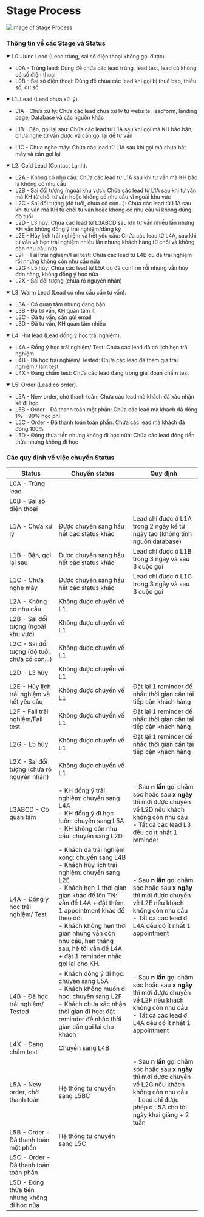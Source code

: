 # Stage Process
![Image of Stage Process](https://github.com/hodu2019/photography/blob/master/photo_2020-02-26_20-19-51.jpg?raw=true)

### Thông tin về các Stage và Status
<details open>
<summary>L0: Junc Lead (Lead trùng, sai số điện thoại không gọi được).</summary>


* L0A - Trùng lead: Dùng để chứa các lead trùng, lead test, lead cũ không có số điện thoại
* L0B - Sai số điện thoại: Dùng để chứa các lead khi gọi bị thuê bao, thiếu số, dư số
</details>


<details open>
<summary>L1: Lead (Lead chưa xử lý).</summary>

* L1A - Chưa xử lý: Chứa các lead chưa xử lý từ website, leadform, landing page, Database và các nguồn khác
    
* L1B - Bận, gọi lại sau: Chứa các lead từ L1A sau khi gọi mà KH báo bận, chưa nghe tư vấn được và cần gọi lại để tư vấn
* L1C - Chưa nghe máy: Chứa các lead từ L1A sau khi gọi mà chưa bắt máy và cần gọi lại
</details>


<details open>
<summary>L2: Cold Lead (Contact Lạnh).</summary>

* L2A - Không có nhu cầu: Chứa các lead từ L1A sau khi tư vấn mà KH bảo là không có nhu cầu
* L2B - Sai đối tượng (ngoài khu vực): Chứa các lead từ L1A sau khi tư vấn mà KH từ chối tư vấn hoặc không có nhu cầu vì ngoài khu vực
* L2C - Sai đối tượng (độ tuổi, chưa có con...): Chứa các lead từ L1A sau khi tư vấn mà KH từ chối tư vấn hoặc không có nhu cầu vì không đúng độ tuổi
* L2D - L3 hủy: Chứa các lead từ L3ABCD sau khi tư vấn nhiều lần nhưng KH vẫn không đồng ý trải nghiệm/đăng ký
* L2E - Hủy lịch trải nghiệm và hết yêu cầu: Chứa các lead từ L4A, sau khi tư vấn và hẹn trải nghiệm nhiều lần nhưng khách hàng từ chối và không còn nhu cầu nữa
* L2F - Fail trải nghiệm/Fail test: Chứa các lead từ L4B dù đã trải nghiệm rồi nhưng không còn nhu cầu nữa
* L2G - L5 hủy: Chứa các lead từ L5A dù đã confirm rồi nhưng vẫn hủy đơn hàng, không đồng ý học nữa
* L2X - Sai đối tượng (chưa rõ nguyên nhân)
</details>


<details open>
<summary>L3: Warm Lead (Lead có nhu cầu cần tư vấn).</summary>

* L3A - Có quan tâm nhưng đang bận
* L3B - Đã tư vấn, KH quan tâm ít
* L3C - Đã tư vấn, cần gửi email
* L3D - Đã tư vấn, KH quan tâm nhiều
</details>


<details open>
<summary>L4: Hot lead (Lead đồng ý học trải nghiệm).</summary>

* L4A - Đồng ý học trải nghiệm/ Test: Chứa các lead đã có lịch hẹn trải nghiệm
* L4B - Đã học trải nghiệm/ Tested: Chứa các lead đã tham gia trải nghiệm / làm test
* L4X - Đang chấm test: Chứa các lead đang trong giai đoạn chấm test
</details>

<details open>
<summary>L5: Order (Lead có order).</summary>

* L5A - New order, chờ thanh toán: Chứa các lead mà khách đã xác nhận sẽ đi học
* L5B - Order - Đã thanh toán một phần: Chứa các lead mà khách đã đóng 1% - 99% học phí
* L5C - Order - Đã thanh toán toàn phần: Chứa các lead mà khách đã đóng 100%
* L5D - Đóng thừa tiền nhưng không đi học nữa: Chứa các lead đóng tiền thừa nhưng không đi học
</details>

### Các quy định về việc chuyển Status

|Status |Chuyển status  | Quy định 	|
|---	|---	|---	|
|L0A - Trùng lead   	|   	|   	|
|L0B - Sai số điện thoại   	|   	|   	|
|L1A - Chưa xử lý   	| Được chuyển sang hầu hết các status khác | Lead chỉ được ở L1A trong 2 ngày kể từ ngày tạo (không tính nguồn database)  	|
|L1B - Bận, gọi lại sau  	|Được chuyển sang hầu hết các status khác   	|Lead chỉ được ở L1B trong 3 ngày và sau 3 cuộc gọi   	|
|L1C - Chưa nghe máy   	|Được chuyển sang hầu hết các status khác   	|Lead chỉ được ở L1C trong 3 ngày và sau 3 cuộc gọi   	|
|L2A - Không có nhu cầu   	|Không được chuyển về L1   	|   	|
|L2B - Sai đối tượng (ngoài khu vực)   	|Không được chuyển về L1   	|   	|
|L2C - Sai đối tượng (độ tuổi, chưa có con...) |Không được chuyển về L1   	|   	|
|L2D - L3 hủy  	|Không được chuyển về L1   	|   	|
|L2E - Hủy lịch trải nghiệm và hết yêu cầu |Không được chuyển về L1    	| Đặt lại 1 reminder để nhắc thời gian cần tái tiếp cận khách hàng  	|
|L2F - Fail trải nghiệm/Fail test|Không được chuyển về L1  	|Đặt lại 1 reminder để nhắc thời gian cần tái tiếp cận khách hàng   	|
|L2G - L5 hủy   	|Không được chuyển về L1   	|Đặt lại 1 reminder để nhắc thời gian cần tái tiếp cận khách hàng   	|
|L2X - Sai đối tượng (chưa rõ nguyên nhân)  	|Không được chuyển về L1   	|   	|
|L3ABCD - Có quan tâm   	|  - KH đồng ý trải nghiệm: chuyển sang L4A  <br> - KH đồng ý đi học luôn: chuyển sang L5A <br> - KH không còn nhu cầu: chuyển sang L2D|- Sau **n lần** gọi chăm sóc hoặc sau **x ngày** thì mới được chuyển về L2D nếu khách không còn nhu cầu <br> - Tất cả các lead  L3 đều có ít nhất 1 reminder|
|L4A - Đồng ý học trải nghiệm/ Test   	|- Khách đã trải nghiệm xong: chuyển sang L4B <br> - Khách hủy lịch trải nghiệm: chuyển sang L2E <br> - Khách hẹn 1 thời gian gian khác để lên TN: vẫn để L4A + đặt thêm 1 appointment khác để theo dõi <br> - Khách không hẹn thời gian nhưng vẫn còn nhu cầu, hẹn tháng sau, hè tới vẫn để L4A + đặt 1 reminder nhắc gọi lại cho KH. |- Sau **n lần** gọi chăm sóc hoặc sau **x ngày** thì mới được chuyển về L2E nếu khách không còn nhu cầu <br>- Tất cả các lead ở L4A dều có ít nhất 1 appointment|
|L4B - Đã học trải nghiệm/ Tested   	| - Khách đồng ý đi học: chuyển sang L5A <br> - Khách không muốn đi học: chuyển sang L2F  <br> - Khách chưa xác nhận thời gian đi học: đặt reminder để nhắc thời gian cần gọi lại cho khách 	|- Sau **n lần** gọi chăm sóc hoặc sau **x ngày** thì mới được chuyển về L2F nếu khách không còn nhu cầu <br> - Tất cả các lead ở L4A dều có ít nhất 1 appointment   	|
|L4X - Đang chấm test   	|Chuyển sang L4B   	|   	|
|L5A - New order, chờ thanh toán   	|Hệ thống tự chuyển sang L5BC   |- Sau **n lần** gọi chăm sóc hoặc sau **x ngày** thì mới được chuyển về L2G nếu khách không còn nhu cầu <br> - Lead chỉ được phép ở L5A cho tới ngày khai giảng + 2 tuần |
|L5B - Order - Đã thanh toán một phần  	|Hệ thống tự chuyển sang L5C   	|   	|
|L5C - Order - Đã thanh toán toàn phần  	|   	|   	|
|L5D - Đóng thừa tiền nhưng không đi học nữa|   	|   	|

